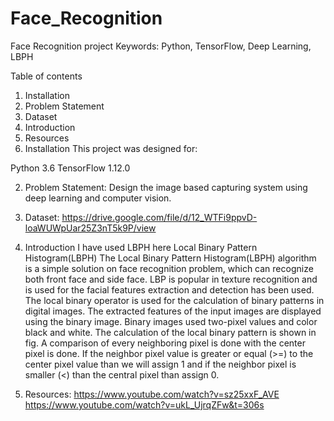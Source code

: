 # Face_Recognition
Face Recognition project
Keywords: Python, TensorFlow, Deep Learning, LBPH

Table of contents
1. Installation
2. Problem Statement
3. Dataset
4. Introduction
5. Resources
1. Installation
This project was designed for:

Python 3.6
TensorFlow 1.12.0

2. Problem Statement:
Design the image based capturing system using deep learning and computer vision.

3. Dataset: https://drive.google.com/file/d/12_WTFi9ppvD-loaWUWpUar25Z3nT5k9P/view

4. Introduction
I have used LBPH here
Local Binary Pattern Histogram(LBPH)
The Local Binary Pattern Histogram(LBPH) algorithm is a simple solution
 on face recognition problem, which can recognize both front face and 
side face.
LBP is popular in texture recognition and is used for the facial 
features extraction and detection has been used. The local binary 
operator is used for the calculation of binary patterns in digital
 images. The extracted features of the input images are displayed 
using the binary image. Binary images used two-pixel values and color 
black and white. The calculation of the local binary pattern is shown 
in fig. A comparison of every 
neighboring pixel is done with the center pixel is done.
 If the neighbor pixel value is greater or equal (>=) to the 
center pixel value than we will assign 1 and if the neighbor
 pixel is smaller (<) than the central pixel than assign 0.

5. Resources:
    https://www.youtube.com/watch?v=sz25xxF_AVE
    https://www.youtube.com/watch?v=ukL_UjrqZFw&t=306s
